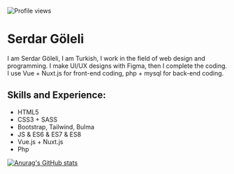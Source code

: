 ![Profile views](https://gpvc.arturio.dev/serdargoleli)

# Serdar Göleli
I am Serdar Göleli, I am Turkish, I work in the field of web design and programming. I make UI/UX designs with Figma, then I complete the coding. I use Vue + Nuxt.js for front-end coding, php + mysql for back-end coding.


## Skills and Experience:
* HTML5 
* CSS3 + SASS
* Bootstrap, Tailwind, Bulma
* JS & ES6 & ES7 & ES8
* Vue.js + Nuxt.js 
* Php



[![Anurag's GitHub stats](https://github-readme-stats.vercel.app/api?username=serdargoleli&theme=tokyonight)](https://github.com/anuraghazra/github-readme-stats)
